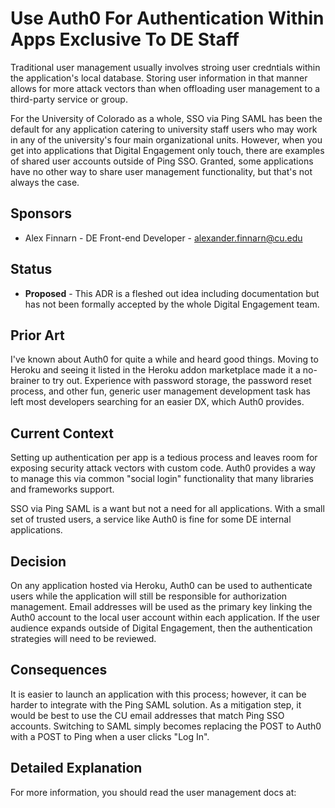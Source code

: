 # Use Auth0 For Authentication Within Apps Exclusive To DE Staff

Traditional user management usually involves stroing user credntials within the 
application's local database. Storing user information in that manner allows for more
attack vectors than when offloading user management to a third-party service or group.

For the University of Colorado as a whole, SSO via Ping SAML has been the default for
any application catering to university staff users who may work in any of the university's
four main organizational units. However, when you get into applications that Digital
Engagement only touch, there are examples of shared user accounts outside of Ping SSO.
Granted, some applications have no other way to share user management functionality,
but that's not always the case.

## Sponsors

- Alex Finnarn - DE Front-end Developer - alexander.finnarn@cu.edu

## Status

- **Proposed** - This ADR is a fleshed out idea including documentation but has not been
formally accepted by the whole Digital Engagement team. 

## Prior Art

I've known about Auth0 for quite a while and heard good things. Moving to Heroku and seeing
it listed in the Heroku addon marketplace made it a no-brainer to try out. Experience
with password storage, the password reset process, and other fun, generic user management
development task has left most developers searching for an easier DX, which Auth0 provides.

## Current Context

Setting up authentication per app is a tedious process and leaves room for exposing security
attack vectors with custom code. Auth0 provides a way to manage this via common "social login"
functionality that many libraries and frameworks support.

SSO via Ping SAML is a want but not a need for all applications. With a small set of trusted
users, a service like Auth0 is fine for some DE internal applications.

## Decision

On any application hosted via Heroku, Auth0 can be used to authenticate users while
the application will still be responsible for authorization management. Email addresses
will be used as the primary key linking the Auth0 account to the local user account
within each application. If the user audience expands outside of Digital Engagement,
then the authentication strategies will need to be reviewed.

## Consequences

It is easier to launch an application with this process; however, it can be harder to 
integrate with the Ping SAML solution. As a mitigation step, it would be best to use
the CU email addresses that match Ping SSO accounts. Switching to SAML simply becomes 
replacing the POST to Auth0 with a POST to Ping when a user clicks "Log In".

## Detailed Explanation

For more information, you should read the user management docs at: 


